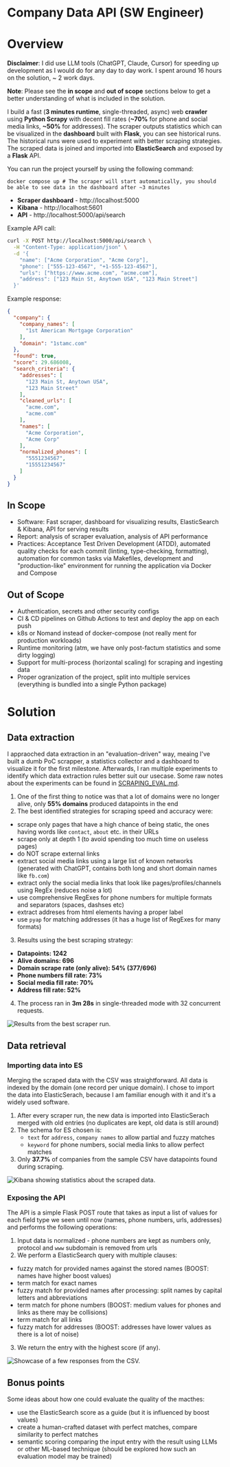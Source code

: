 Company Data API (SW Engineer)
===

# Overview

**Disclaimer**: I did use LLM tools (ChatGPT, Claude, Cursor) for speeding up development as I would do for any day
to day work. I spent around 16 hours on the solution, ~ 2 work days.

**Note**: Please see the **in scope** and **out of scope** sections below to get a better understanding of what is included in the solution.

I build a fast (**3 minutes runtime**, single-threaded, async) web **crawler** using **Python Scrapy** with decent fill rates
(**~70%** for phone and social media links, **~50%** for addresses). The scraper outputs statistics which can be visualized
in the **dashboard** built with **Flask**, you can see historical runs. The historical runs were used to experiment with
better scraping strategies. The scraped data is joined and imported into **ElasticSearch** and exposed by a **Flask** API.

You can run the project yourself by using the following command:

```
docker compose up # The scraper will start automatically, you should be able to see data in the dashboard after ~3 minutes
```

* **Scraper dashboard** - http://localhost:5000
* **Kibana** - http://localhost:5601
* **API** - http://localhost:5000/api/search

Example API call:
```bash
curl -X POST http://localhost:5000/api/search \
  -H "Content-Type: application/json" \
  -d '{
    "name": ["Acme Corporation", "Acme Corp"],
    "phone": ["555-123-4567", "+1-555-123-4567"],
    "urls": ["https://www.acme.com", "acme.com"],
    "address": ["123 Main St, Anytown USA", "123 Main Street"]
  }'
```

Example response:
```json
{
  "company": {
    "company_names": [
      "1st American Mortgage Corporation"
    ],
    "domain": "1stamc.com"
  },
  "found": true,
  "score": 29.686008,
  "search_criteria": {
    "addresses": [
      "123 Main St, Anytown USA",
      "123 Main Street"
    ],
    "cleaned_urls": [
      "acme.com",
      "acme.com"
    ],
    "names": [
      "Acme Corporation",
      "Acme Corp"
    ],
    "normalized_phones": [
      "5551234567",
      "15551234567"
    ]
  }
}
```

## In Scope

* Software: Fast scraper, dashboard for visualizing results, ElasticSearch & Kibana, API for serving results
* Report: analysis of scraper evaluation, analysis of API performance
* Practices: Acceptance Test Driven Development (ATDD), automated quality checks
  for each commit (linting, type-checking, formatting), automation for common tasks via Makefiles,
  development and "production-like" environment for running the application via Docker and Compose

## Out of Scope

* Authentication, secrets and other security configs
* CI & CD pipelines on Github Actions to test and deploy the app on each push
* k8s or Nomand instead of docker-compose (not really ment for production workloads)
* Runtime monitoring (atm, we have only post-factum statistics and some dirty logging)
* Support for multi-process (horizontal scaling) for scraping and ingesting data
* Proper ogranization of the project, split into multiple services (everything is bundled into a single Python package)

# Solution

## Data extraction

I appraoched data extraction in an "evaluation-driven" way, meaing I've built a dumb PoC scrapper, a statistics collector and
a dashboard to visualize it for the first milestone. Afterwards, I ran multiple experiments to identify which data extraction
rules better suit our usecase. Some raw notes about the experiments can be found in [SCRAPING_EVAL.md](./SCRAPING_EVAL.md).

1. One of the first thing to notice was that a lot of domains were no longer alive, only **55% domains** produced datapoints in the end
2. The best identified strategies for scraping speed and accuracy were:
  * scrape only pages that have a high chance of being static, the ones having words like `contact`, `about` etc. in their URLs
  * scrape only at depth 1 (to avoid spending too much time on useless pages)
  * do NOT scrape external links
  * extract social media links using a large list of known networks (generated with ChatGPT, contains both long and short domain names like `fb.com`)
  * extract only the social media links that look like pages/profiles/channels using RegEx (reduces noise a lot)
  * use comprehensive RegExes for phone numbers for multiple formats and separators (spaces, dashses etc)
  * extract addreses from html elements having a proper label
  * use `pyap` for matching addresses (it has a huge list of RegExes for many formats)
3. Results using the best scraping strategy:
  * **Datapoints: 1242**
  * **Alive domains: 696**
  * **Domain scrape rate (only alive): 54% (377/696)**
  * **Phone numbers fill rate: 73%**
  * **Social media fill rate: 70%**
  * **Address fill rate: 52%**
4. The process ran in **3m 28s** in single-threaded mode with 32 concurrent requests.

![Results from the best scraper run.](https://github.com/user-attachments/assets/6b7758bb-749c-4e04-933e-688f198ef30c)

## Data retrieval

### Importing data into ES

Merging the scraped data with the CSV was straightforward. All data is indexed by the domain (one record per unique domain).
I chose to import the data into ElasticSerach, because I am familiar enough with it and it's a widely used software.

1. After every scraper run, the new data is imported into ElasticSerach merged with old entries (no duplicates are kept, old data is still around)
2. The schema for ES chosen is:
   * `text` for `address`, `company names` to allow partial and fuzzy matches
   * `keyword` for phone numbers, social media links to allow perfect matches
3. Only **37.7%** of companies from the sample CSV have datapoints found during scraping.

![Kibana showing statistics about the scraped data.](https://github.com/user-attachments/assets/68164548-ed89-4e02-97b1-baab795c1d6e)

### Exposing the API

The API is a simple Flask POST route that takes as input a list of values for each field type we seen until now (names, phone numbers, urls, addresses) and performs
the following operations:

1. Input data is normalized - phone numbers are kept as numbers only, protocol and `www` subdomain is removed from urls
2. We perform a ElasticSearch query with multiple clauses:
  * fuzzy match for provided names against the stored names (BOOST: names have higher boost values)
  * term match for exact names
  * fuzzy match for provided names after processing: split names by capital letters and abbreviations
  * term match for phone numbers (BOOST: medium values for phones and links as there may be collisions)
  * term match for all links
  * fuzzy match for addresses (BOOST: addresses have lower values as there is a lot of noise)
3. We return the entry with the highest score (if any).

![Showcase of a few responses from the CSV.](https://github.com/user-attachments/assets/7106a0f2-5429-45ce-9824-3227a1fcce15)

## Bonus points

Some ideas about how one could evaluate the quality of the macthes:
* use the ElasticSearch score as a guide (but it is influenced by boost values)
* create a human-crafted dataset with perfect matches, compare similarity to perfect matches
* semantic scoring comparing the input entry with the result using LLMs or other ML-based technique (should be explored how such an evaluation model may be trained)
